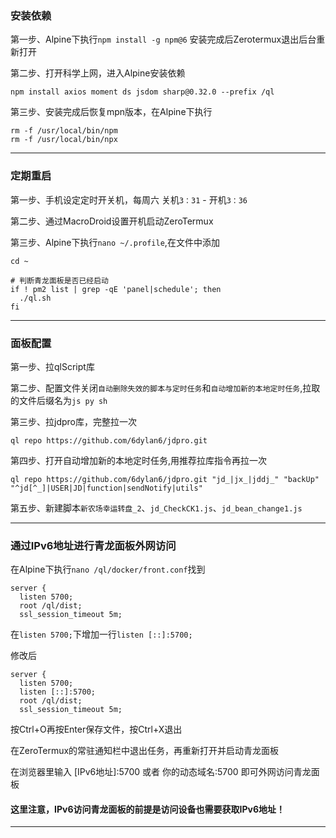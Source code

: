### 安装依赖

第一步、Alpine下执行`npm install -g npm@6` 安装完成后Zerotermux退出后台重新打开

第二步、打开科学上网，进入Alpine安装依赖
```
npm install axios moment ds jsdom sharp@0.32.0 --prefix /ql

```

第三步、安装完成后恢复mpn版本，在Alpine下执行
```
rm -f /usr/local/bin/npm
rm -f /usr/local/bin/npx

```

---

### 定期重启

第一步、手机设定定时开关机，每周六 关机`3：31` - 开机`3：36`

第二步、通过MacroDroid设置开机启动ZeroTermux

第三步、Alpine下执行`nano ~/.profile`,在文件中添加

```
cd ~

# 判断青龙面板是否已经启动 
if ! pm2 list | grep -qE 'panel|schedule'; then
  ./ql.sh
fi
```

---

### 面板配置

第一步、拉qlScript库

第二步、配置文件关闭`自动删除失效的脚本与定时任务`和`自动增加新的本地定时任务`,拉取的文件后缀名为`js py sh`

第三步、拉jdpro库，完整拉一次
```
ql repo https://github.com/6dylan6/jdpro.git
```

第四步、打开自动增加新的本地定时任务,用推荐拉库指令再拉一次
```
ql repo https://github.com/6dylan6/jdpro.git "jd_|jx_|jddj_" "backUp" "^jd[^_]|USER|JD|function|sendNotify|utils"
```

第五步、新建脚本`新农场幸运转盘_2`、`jd_CheckCK1.js`、`jd_bean_change1.js`

---

### 通过IPv6地址进行青龙面板外网访问

在Alpine下执行`nano /ql/docker/front.conf`找到

```
server {
  listen 5700;
  root /ql/dist;
  ssl_session_timeout 5m;
```
在`listen 5700;`下增加一行`listen [::]:5700;`

修改后

```
server {
  listen 5700;
  listen [::]:5700;
  root /ql/dist;
  ssl_session_timeout 5m;
```

按Ctrl+O再按Enter保存文件，按Ctrl+X退出

在ZeroTermux的常驻通知栏中退出任务，再重新打开并启动青龙面板

在浏览器里输入 [IPv6地址]:5700 或者 你的动态域名:5700 即可外网访问青龙面板

#### 这里注意，IPv6访问青龙面板的前提是访问设备也需要获取IPv6地址！

---

